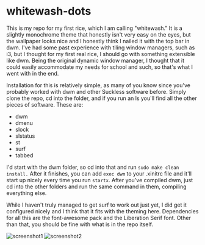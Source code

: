 # whitewash-dots
This is my repo for my first rice, which I am calling "whitewash." It is a slightly monochrome theme that honestly isn't very easy on the eyes, but the wallpaper looks nice and I honestly think I nailed it with the top bar in dwm. I've had some past experience with tiling window managers, such as i3, but I thought for my first real rice, I should go with something extensible like dwm. Being the original dynamic window manager, I thought that it could easily accommodate my needs for school and such, so that's what I went with in the end.

Installation for this is relatively simple, as many of you know since you've probably worked with dwm and other Suckless software before. Simply clone the repo, cd into the folder, and if you run an ls you'll find all the other pieces of software. These are:

* dwm
* dmenu
* slock
* slstatus
* st
* surf
* tabbed

I'd start with the dwm folder, so cd into that and run `sudo make clean install.` After it finishes, you can add `exec dwm` to your .xinitrc file and it'll start up nicely every time you run `startx`. After you've compiled dwm, just cd into the other folders and run the same command in them, compiling everything else.

While I haven't truly managed to get surf to work out just yet, I did get it configured nicely and I think that it fits with the theming here. Dependencies for all this are the font-awesome pack and the Liberation Serif font. Other than that, you should be fine with what is in the repo itself.

![screenshot1](https://github.com/canada-water/whitewash-dots/blob/main/Screenshot%20from%202020-12-22%2010-06-09.png)
![screenshot2](https://github.com/canada-water/whitewash-dots/blob/main/Screenshot%20from%202020-12-22%2010-25-45.png)
